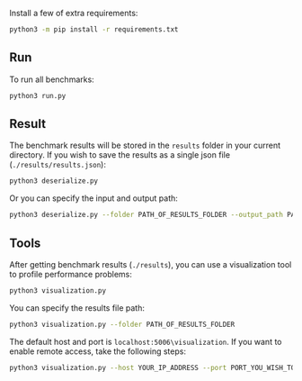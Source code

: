 Install a few of extra requirements:

```bash
python3 -m pip install -r requirements.txt
```

## Run

To run all benchmarks:

```bash
python3 run.py
```

## Result

The benchmark results will be stored in the `results` folder in your current directory.
If you wish to save the results as a single json file (`./results/results.json`):

```bash
python3 deserialize.py
```

Or you can specify the input and output path:

```bash
python3 deserialize.py --folder PATH_OF_RESULTS_FOLDER --output_path PATH_YOU_WIHS_TO_STORE
```

## Tools

After getting benchmark results (`./results`), you can use a visualization tool to profile performance problems:

```bash
python3 visualization.py
```

You can specify the results file path:

```bash
python3 visualization.py --folder PATH_OF_RESULTS_FOLDER
```

The default host and port is `localhost:5006\visualization`.
If you want to enable remote access, take the following steps:

```bash
python3 visualization.py --host YOUR_IP_ADDRESS --port PORT_YOU_WISH_TO_USE
```
